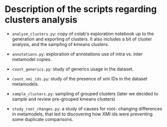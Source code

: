 # Description of the scripts regarding clusters analysis

- `analyze_clusters.py`: copy of colab's exploration notebook up to the generation and exporting of clusters. It also includes a bit of cluster analysis, and the sampling of kmeans clusters.

- `annotations.py`: exploration of annotations use of intra vs. inter metamodel copies.

- `count_generics.py`: study of generics usage in the dataset.

- `count_xmi_ids.py`: study of the presence of xmi IDs in the dataset metamodels.

- `sample_clusters.py`: sampling of grouped clusters (later we decided to sample and review pre-grouped kmeans clusters)

- `study_root_changes.py`: a study of causes for root- changing differences in metamodels, that led to discovering how XMI ids were preventing some duplicate comparisons.
